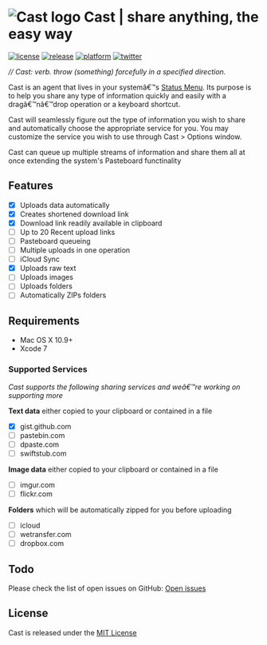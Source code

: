 
# ![Cast logo](https://raw.githubusercontent.com/lfaoro/Cast/master/Cast/Assets.xcassets/AppIcon.appiconset/64x64.png) Cast | share anything, the easy way

[![license](https://img.shields.io/badge/license-MIT-blue.svg)](https://github.com/lfaoro/Cast/blob/master/LICENSE.md)
[![release](https://img.shields.io/badge/release-BETA-red.svg)](https://github.com/lfaoro/Cast/releases)
[![platform](https://img.shields.io/badge/platform-Mac%20OS%20X%2010.9%2B-lightgrey.svg)](https://www.apple.com/osx/)
[![twitter](https://img.shields.io/badge/twitter-%40leonarth-blue.svg)](https://twitter.com/leonarth)

*// Cast: verb. throw (something) forcefully in a specified direction.*

Cast is an agent that lives in your systemâ€™s 
[Status Menu](https://support.apple.com/en-mt/HT201956).
Its purpose is to help you share any type of information quickly and easily with a dragâ€™nâ€™drop
operation or a keyboard shortcut.

Cast will seamlessly figure out the type of information you wish to share and
automatically choose the appropriate service for you. You may customize the
service you wish to use through Cast > Options window.

Cast can queue up multiple streams of information and share them all at once 
extending the system's Pasteboard functinality 

## Features
- [x] Uploads data automatically
- [x] Creates shortened download link
- [x] Download link readily available in clipboard
- [ ] Up to 20 Recent upload links
- [ ] Pasteboard queueing
- [ ] Multiple uploads in one operation
- [ ] iCloud Sync
- [x] Uploads raw text
- [ ] Uploads images
- [ ] Uploads folders
- [ ] Automatically ZIPs folders

## Requirements
- Mac OS X 10.9+
- Xcode 7

### Supported Services 
*Cast supports the following sharing services and weâ€™re working on
supporting more*

**Text data** either copied to your clipboard or contained in a file
- [x] gist.github.com
- [ ] pastebin.com
- [ ] dpaste.com
- [ ] swiftstub.com

**Image data** either copied to your clipboard or contained in a file  
- [ ] imgur.com
- [ ] flickr.com

**Folders** which will be automatically zipped for you before uploading 
- [ ] icloud
- [ ] wetransfer.com
- [ ] dropbox.com

## Todo
Please check the list of open issues on GitHub: 
[Open issues](<https://github.com/lfaoro/Cast/issues>)

## License
Cast is released under the 
[MIT License](<LICENSE.md>)